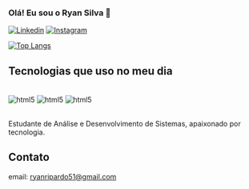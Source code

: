 
### Olá! Eu sou o Ryan Silva 👋

[![Linkedin](https://img.shields.io/badge/LinkedIn-0077B5?style=for-the-badge&logo=linkedin&logoColor=white)](https://www.linkedin.com/in/ryan-silva-a0593a246/)
[![Instagram](https://img.shields.io/badge/Instagram-E4405F?style=for-the-badge&logo=instagram&logoColor=white)](https://www.instagram.com/ryansilvah_7/)

[![Top Langs](https://github-readme-stats.vercel.app/api/top-langs/?username=ryanripardo&layout=compact)](https://github.com/anuraghazra/github-readme-stats)

## Tecnologias que uso no meu dia

<div style="display: inline_block"><br/>
    <img align="center" alt="html5" src="https://img.shields.io/badge/HTML5-E34F26?style=for-the-badge&logo=html5&logoColor=white">
    <img align="center" alt="html5" src="https://img.shields.io/badge/CSS3-1572B6?style=for-the-badge&logo=css3&logoColor=white">
    <img align="center" alt="html5" src="https://img.shields.io/badge/Python-14354C?style=for-the-badge&logo=python&logoColor=white">
</div><br/>

Estudante de Análise e Desenvolvimento de Sistemas, apaixonado por tecnologia.

## Contato
email: ryanripardo51@gmail.com

